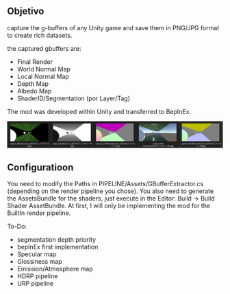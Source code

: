 ## Objetivo

capture the g-buffers of any Unity game and save them in PNG/JPG format to create rich datasets.

the captured gbuffers are:
- Final Render
- World Normal Map
- Local Normal Map
- Depth Map
- Albedo Map
- ShaderID/Segmentation (por Layer/Tag)

The mod was developed within Unity and transferred to BepInEx.

![alt text](readme_images/gbuffers.png)

## Configuratioon

You need to modify the Paths in PIPELINE/Assets/GBufferExtractor.cs (depending on the render pipeline you chose). 
You also need to generate the AssetsBundle for the shaders, just execute in the Editor: Build -> Build Shader AssetBundle. 
At first, I will only be implementing the mod for the BuiltIn render pipeline.

To-Do:
- segmentation depth priority
- bepInEx first implementation
- Specular map
- Glossiness map
- Emission/Atmosphere map
- HDRP pipeline
- URP pipeline